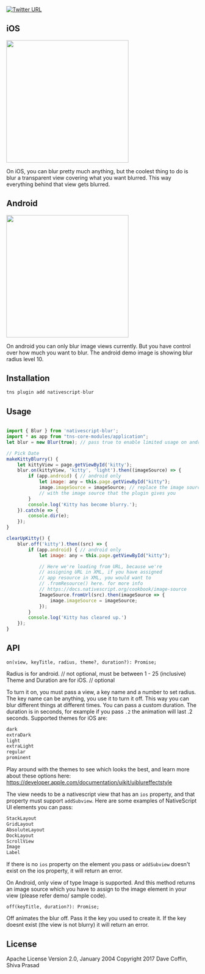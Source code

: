 [![Twitter URL](https://img.shields.io/badge/twitter-davecoffin-blue.svg)](https://twitter.com/davecoffin)




## iOS
<img src="https://github.com/shiv19/nativescript-blur/blob/master/blur.gif?raw=true" height="320" > 

On iOS, you can blur pretty much anything, but the coolest thing to do is blur a transparent view covering what you want blurred. This way everything behind that view gets blurred. 

## Android
<img src="https://github.com/shiv19/nativescript-blur/blob/master/blurandroid.gif?raw=true" height="320" > 

On android you can only blur image views currently. But you have control over how much you want to blur.
The android demo image is showing blur radius level 10.

## Installation

```javascript
tns plugin add nativescript-blur
```

## Usage 


```js

import { Blur } from 'nativescript-blur';
import * as app from "tns-core-modules/application";
let blur = new Blur(true); // pass true to enable limited usage on android (for now);

// Pick Date
makeKittyBlurry() {
    let kittyView = page.getViewById('kitty');
    blur.on(kittyView, 'kitty', 'light').then((imageSource) => {
        if (app.android) { // android only
            let image: any = this.page.getViewById("kitty");
            image.imageSource = imageSource; // replace the image source
            // with the image source that the plugin gives you
        }
        console.log('Kitty has become blurry.');
    }).catch(e => {
        console.dir(e);
    });
}

clearUpKitty() {
    blur.off('kitty').then((src) => {
        if (app.android) { // android only
            let image: any = this.page.getViewById("kitty");

            // Here we're loading from URL, because we're
            // assigning URL in XML, if you have assigned
            // app resource in XML, you would want to
            // .fromResource() here. for more info
            // https://docs.nativescript.org/cookbook/image-source
            ImageSource.fromUrl(src).then(imageSource => {
                image.imageSource = imageSource;
            });
        }
        console.log('Kitty has cleared up.')
    });
}

```

## API

`on(view, keyTitle, radius, theme?, duration?): Promise;`

Radius is for android. // not optional, must be between 1 - 25 (inclusive)
Theme and Duration are for iOS. // optional

To turn it on, you must pass a view, a key name and a number to set radius. The key name can be anything, you use it to turn it off. This way you can blur different things at different times. You can pass a custom duration. The duration is in seconds, for example if you pass `.2` the animation will last .2 seconds. 
Supported themes for iOS are:
```js
dark
extraDark
light
extraLight
regular
prominent
```
Play around with the themes to see which looks the best, and learn more about these options here: https://developer.apple.com/documentation/uikit/uiblureffectstyle

The view needs to be a nativescript view that has an `ios` property, and that property must support `addSubview`. Here are some examples of NativeScript UI elements you can pass:
```js
StackLayout
GridLayout
AbsoluteLayout
DockLayout
ScrollView
Image
Label
```
If there is no `ios` property on the element you pass or `addSubview` doesn't exist on the ios property, it will return an error.

On Android, only view of type Image is supported. And this method returns an image source which you have to assign
to the image element in your view (please refer demo/ sample code).

`off(keyTitle, duration?): Promise;`

Off animates the blur off. Pass it the key you used to create it. If the key doesnt exist (the view is not blurry) it will return an error.

    
## License

Apache License Version 2.0, January 2004
Copyright 2017 Dave Coffin, Shiva Prasad
